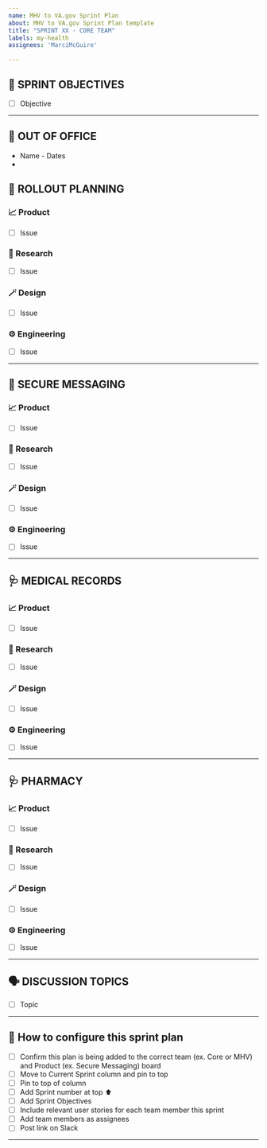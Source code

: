 ```yaml
---
name: MHV to VA.gov Sprint Plan
about: MHV to VA.gov Sprint Plan template
title: "SPRINT XX - CORE TEAM"
labels: my-health
assignees: 'MarciMcGuire'

---
```

## 🎯 SPRINT OBJECTIVES
- [ ] Objective

<hr>

## 📅 OUT OF OFFICE
- Name - Dates
- 

## 🚀 ROLLOUT PLANNING

### :chart_with_upwards_trend: Product
- [ ] Issue

### 🔎 Research
- [ ] Issue

### 🪄 Design
- [ ] Issue

### ⚙️ Engineering
- [ ] Issue


<hr>

## :incoming_envelope: SECURE MESSAGING

### :chart_with_upwards_trend: Product
- [ ] Issue

### 🔎 Research
- [ ] Issue

### 🪄 Design
- [ ] Issue

### ⚙️ Engineering
- [ ] Issue

<hr>

## 	:stethoscope: MEDICAL RECORDS

### :chart_with_upwards_trend: Product
- [ ] Issue

### 🔎 Research
- [ ] Issue

### 🪄 Design
- [ ] Issue

### ⚙️ Engineering
- [ ] Issue

<hr>

## 	:stethoscope: PHARMACY

### :chart_with_upwards_trend: Product
- [ ] Issue

### 🔎 Research
- [ ] Issue

### 🪄 Design
- [ ] Issue

### ⚙️ Engineering
- [ ] Issue

<hr>

## :speaking_head: DISCUSSION TOPICS 
- [ ] Topic


<hr>

## 🌟 How to configure this sprint plan
- [ ] Confirm this plan is being added to the correct team (ex. Core or MHV) and Product (ex. Secure Messaging) board
- [ ] Move to Current Sprint column and pin to top
- [ ] Pin to top of column
- [ ] Add Sprint number at top ⬆️
- [ ] Add Sprint Objectives
- [ ] Include relevant user stories for each team member this sprint
- [ ] Add team members as assignees
- [ ] Post link on Slack

---
